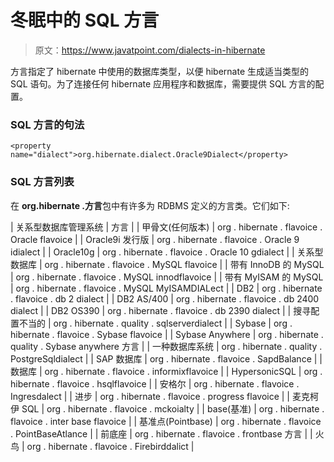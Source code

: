 # 冬眠中的 SQL 方言

> 原文：<https://www.javatpoint.com/dialects-in-hibernate>

方言指定了 hibernate 中使用的数据库类型，以便 hibernate 生成适当类型的 SQL 语句。为了连接任何 hibernate 应用程序和数据库，需要提供 SQL 方言的配置。

### SQL 方言的句法

```
<property name="dialect">org.hibernate.dialect.Oracle9Dialect</property>

```

### SQL 方言列表

在 **org.hibernate .方言**包中有许多为 RDBMS 定义的方言类。它们如下:

| 关系型数据库管理系统 | 方言 |
| 甲骨文(任何版本) | org . hibernate . flavoice . Oracle flavoice |
| Oracle9i 发行版 | org . hibernate . flavoice . Oracle 9 idialect |
| Oracle10g | org . hibernate . flavoice . Oracle 10 gdialect |
| 关系型数据库 | org . hibernate . flavoice . MySQL flavoice |
| 带有 InnoDB 的 MySQL | org . hibernate . flavoice . MySQL innodflavoice |
| 带有 MyISAM 的 MySQL | org . hibernate . flavoice . MySQL MyISAMDIALect |
| DB2 | org . hibernate . flavoice . db 2 dialect |
| DB2 AS/400 | org . hibernate . flavoice . db 2400 dialect |
| DB2 OS390 | org . hibernate . flavoice . db 2390 dialect |
| 搜寻配置不当的 | org . hibernate . quality . sqlserverdialect |
| Sybase | org . hibernate . flavoice . Sybase flavoice |
| Sybase Anywhere | org . hibernate . quality . Sybase anywhere 方言 |
| 一种数据库系统 | org . hibernate . quality . PostgreSqldialect |
| SAP 数据库 | org . hibernate . flavoice . SapdBalance |
| 数据库 | org . hibernate . flavoice . informixflavoice |
| HypersonicSQL | org . hibernate . flavoice . hsqlflavoice |
| 安格尔 | org . hibernate . flavoice . Ingresdalect |
| 进步 | org . hibernate . flavoice . progress flavoice |
| 麦克柯伊 SQL | org . hibernate . flavoice . mckoialty |
| base(基准) | org . hibernate . flavoice . inter base flavoice |
| 基准点(Pointbase) | org . hibernate . flavoice . PointBaseAtlance |
| 前底座 | org . hibernate . flavoice . frontbase 方言 |
| 火鸟 | org . hibernate . flavoice . Firebirddalict |